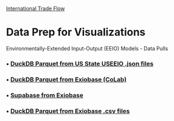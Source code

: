 [International Trade Flow](/profile/trade/)
# Data Prep for Visualizations

Environmentally-Extended Input-Output (EEIO) Models - Data Pulls

### &bullet; <a href="/profile/impacts/useeio/parquet/">DuckDB Parquet from US State USEEIO .json files</a><br>
### &bullet; <a href="/profile/trade/">DuckDB Parquet from Exiobase (CoLab)</a><br>
### &bullet; <a href="/profile/prep/sql/supabase/">Supabase from Exiobase</a><br>
### &bullet; <a href="/profile/prep/sql/duckdb/">DuckDB Parquet from Exiobase .csv files</a><br>
